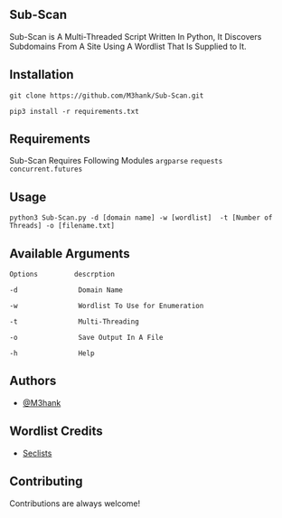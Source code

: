 ## Sub-Scan

Sub-Scan is A Multi-Threaded Script Written In Python, It Discovers Subdomains From A Site Using A Wordlist That Is Supplied to It.


## Installation

```
git clone https://github.com/M3hank/Sub-Scan.git
```
```
pip3 install -r requirements.txt
```
## Requirements

Sub-Scan Requires Following Modules
`argparse`
`requests`
`concurrent.futures`


## Usage

```
python3 Sub-Scan.py -d [domain name] -w [wordlist]  -t [Number of Threads] -o [filename.txt]
```

## Available Arguments

```
Options         descrption

-d               Domain Name 

-w               Wordlist To Use for Enumeration

-t               Multi-Threading

-o               Save Output In A File

-h               Help
```


## Authors

- [@M3hank](https://www.github.com/M3hank)


## Wordlist Credits

- [Seclists](https://www.github.com/danielmiessler/SecLists)

## Contributing

Contributions are always welcome!

